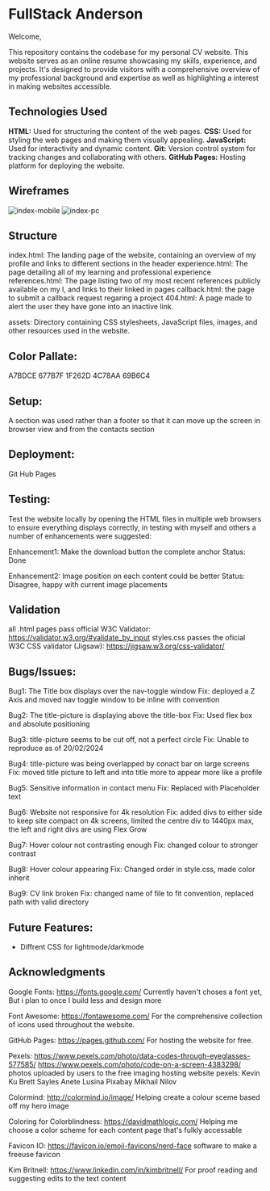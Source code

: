 # FullStack Anderson

Welcome,

This repository contains the codebase for my personal CV website. This website serves as an online resume showcasing my skills, experience, and projects. It's designed to provide visitors with a comprehensive overview of my professional background and expertise as well as highlighting a interest in making websites accessible.

## Technologies Used
**HTML:** Used for structuring the content of the web pages.
**CSS:** Used for styling the web pages and making them visually appealing.
**JavaScript:** Used for interactivity and dynamic content.
**Git:** Version control system for tracking changes and collaborating with others.
**GitHub Pages:** Hosting platform for deploying the website.

## Wireframes
![index-mobile](https://github.com/LaurieAnderson92/FullStack-Anderson/assets/155463443/0f70177f-5218-404e-a4d1-dc176310f497)
![index-pc](https://github.com/LaurieAnderson92/FullStack-Anderson/assets/155463443/c3ae0d10-76c9-49b4-ae5c-791b63da4271)

## Structure
index.html: The landing page of the website, containing an overview of my profile and links to different sections in the header
experience.html: The page detailing all of my learning and professional experience 
references.html: The page listing two of my most recent references publicly available on my l, and links to their linked in pages
callback.html: the page to submit a callback request regaring a project
404.html: A page made to alert the user they have gone into an inactive link.

assets: Directory containing CSS stylesheets, JavaScript files, images, and other resources used in the website.

## Color Pallate:
A7BDCE
677B7F
1F262D
4C78AA
69B6C4

## Setup:
A section was used rather than a footer so that it can move up the screen in browser view and from the contacts section

## Deployment:
Git Hub Pages

## Testing:
Test the website locally by opening the HTML files in multiple web browsers to ensure everything displays correctly, in testing with myself and others a number of enhancements were suggested:

Enhancement1: Make the download button the complete anchor
Status: Done

Enhancement2: Image position on each content could be better
Status: Disagree, happy with current image placements

## Validation
all .html pages pass official W3C Validator: https://validator.w3.org/#validate_by_input
styles.css passes the oficial W3C CSS validator (Jigsaw): https://jigsaw.w3.org/css-validator/

## Bugs/Issues:

Bug1: The Title box displays over the nav-toggle window
Fix: deployed a Z Axis and moved nav toggle window to be inline with convention

Bug2: The title-picture is displaying above the title-box
Fix: Used flex box and absolute positioning

Bug3: title-picture seems to be cut off, not a perfect circle
Fix: Unable to reproduce as of 20/02/2024

Bug4: title-picture was being overlapped by conact bar on large screens
Fix: moved title picture to left and into title more to appear more like a profile

Bug5: Sensitive information in contact menu
Fix: Replaced with Placeholder text

Bug6: Website not responsive for 4k resolution
Fix: added divs to either side to keep site compact on 4k screens, limited the centre div to 1440px max, the left and right divs are using Flex Grow

Bug7: Hover colour not contrasting enough
Fix: changed colour to stronger contrast

Bug8: Hover colour appearing
Fix: Changed order in style.css, made color inherit

Bug9: CV link broken
Fix: changed name of file to fit convention, replaced path with valid directory

## Future Features:
- Diffrent CSS for lightmode/darkmode

## Acknowledgments
Google Fonts: https://fonts.google.com/
Currently haven't choses a font yet, But i plan to once I build less and design more

Font Awesome: https://fontawesome.com/
For the comprehensive collection of icons used throughout the website.

GitHub Pages: https://pages.github.com/
For hosting the website for free.

Pexels: https://www.pexels.com/photo/data-codes-through-eyeglasses-577585/ https://www.pexels.com/photo/code-on-a-screen-4383298/
photos uploaded by users to the free imaging hosting website pexels:
Kevin Ku 
Brett Sayles
Anete Lusina
Pixabay
Mikhail Nilov

Colormind: http://colormind.io/image/
Helping create a colour sceme based off my hero image

Coloring for Colorblindness: https://davidmathlogic.com/
Helping me choose a color scheme for each content page that's fulkly accessable

Favicon IO: https://favicon.io/emoji-favicons/nerd-face
software to make a freeuse favicon

Kim Britnell: https://www.linkedin.com/in/kimbritnell/
For proof reading and suggesting edits to the text content